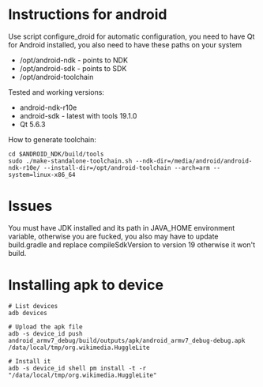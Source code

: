 # Instructions for android

Use script configure_droid for automatic configuration, you need to have Qt for Android installed,
you also need to have these paths on your system

* /opt/android-ndk - points to NDK
* /opt/android-sdk - points to SDK
* /opt/android-toolchain

Tested and working versions:

* android-ndk-r10e
* android-sdk - latest with tools 19.1.0
* Qt 5.6.3

How to generate toolchain:

```
cd $ANDROID_NDK/build/tools
sudo ./make-standalone-toolchain.sh --ndk-dir=/media/android/android-ndk-r10e/ --install-dir=/opt/android-toolchain --arch=arm --system=linux-x86_64
```

# Issues

You must have JDK installed and its path in JAVA_HOME environment variable, otherwise you are fucked, you also may have to update build.gradle and replace
compileSdkVersion to version 19 otherwise it won't build.

# Installing apk to device

```
# List devices
adb devices

# Upload the apk file
adb -s device_id push android_armv7_debug/build/outputs/apk/android_armv7_debug-debug.apk /data/local/tmp/org.wikimedia.HuggleLite

# Install it
adb -s device_id shell pm install -t -r "/data/local/tmp/org.wikimedia.HuggleLite"
```
